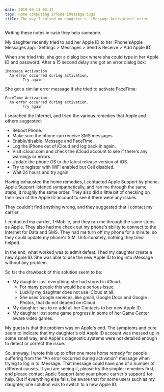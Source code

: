 ```yaml
---
date: 2019-05-13 03:17
tags: Home computing iPhone iMessage bugs
title: The way I solved my daughter's "iMessage Activation" error
---
```


Writing these notes in case they help someone.

My daughter recently tried to add her Apple ID to her iPhone'sApple Messages
app. (Settings > Messages > Send & Receive > Add Apple ID)

When she tried this, she got a dialog box where she could type in her Apple ID
and password. After a 15 second delay she got an error dialog box:

```
iMessage Activation
  An error occurred during activation.
        Try again
```

She got a similar error message if she tried to activate FaceTime:

```
FaceTime Activation
  An error occurred during activation.
        Try again
```


I searched the Internet, and tried the various remedies that Apple and others
suggested:

* Reboot Phone.
* Make sure the phone can receive SMS messages.
* Enable/disable iMessage and FaceTime.
* Log the iPhone out of iCloud and log back in again.
* Visit icloud.com and check the iCloud account to see if there's any warnings or errors.
* Update the phone OS to the latest release version of iOS.
* Try to register with WiFi enabled but Cell disabled.
* Wait 24 hours and try again.

Having exhausted the home remedies, I contacted Apple Support by phone. Apple
Support listened sympathetically, and ran me through the same steps, it
roughly the same order. They also did a little bit of checking on their own of
the Apple ID account to see if there were any issues.

They couldn't find anything wrong, and they suggested that I contact my
carrier.

I contacted my carrier, T-Mobile, and they ran me through the same steps as
Apple. They also had me check out my phone's ability to connect to the
Internet for Data and SMS. They had me turn off my phone for a minute, so they
could update my phone's SIM. Unfortunately, nothing they tried helped.

In the end, what worked was to admit defeat. I had my daughter create a new
Apple ID. She was able to use the new Apple ID to log into iMessage without
any problem.

So far the drawback of this solution seem to be:

* My daughter lost everything she had stored in iCloud.
  * For many people this would be a serious issue.
  * Luckily my daughter does not use iCloud at all.
  * She uses Google services, like gmail, Google Docs and Google Photos, that do not depend on iCloud.
* My daughter has to re-add all her Contacts to her new Apple ID.
* My daughter lost some game progress in some of her Game Center aware video games.

My guess is that the problem was on Apple's end. The symptoms and cure seem to
indicate that my daughter's old Apple ID account was messed up in some small
way, and Apple's diagnostic systems were not detailed enough to detect or
correct the issue.

So, anyway, I wrote this up to offer one more home remedy for people suffering
from the "An error occurred during activation" message when trying to log in
to iMessage. That message could have one of a number of different causes. If
you are seeing it, please try the simpler remedies first, and please contact
Apple Support (and your phone carrier's support) for help. But if everything
else fails, be aware that for some users such as my daughter, one solution was
to switch to a new Apple ID.
